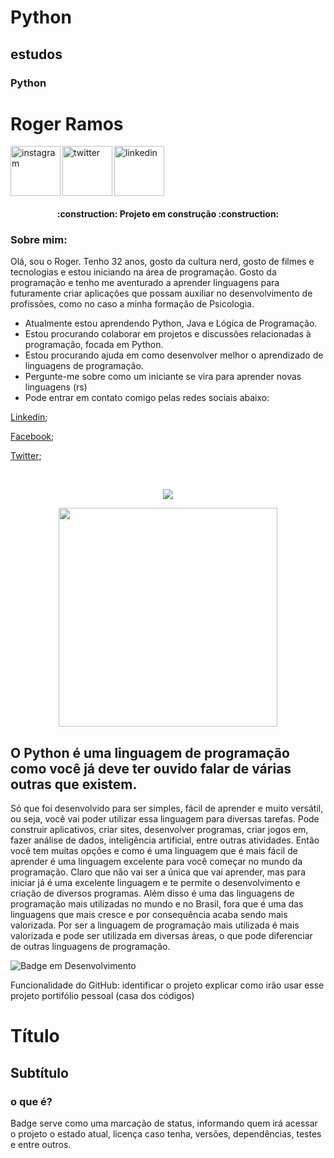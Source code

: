 # Python
## estudos 
### Python

<div dsplay="inline-block">
 
 <h1 align="left">Roger Ramos</h1>
 <a href="https://www.instagram.com/rogergramos/">
    <img align="left" width="80px" src="https://www.vhv.rs/dpng/d/589-5897028_paintstain-ink-splash-manchadetinta-tinta-instagram-instagram-splash.png" alt="instagram" style="vertical-align:top;">
  </a> 
  <a href="https://twitter.com/@koguramos">
    <img align="left" width="80px" src="https://www.shareicon.net/data/2016/07/04/638732_media_256x256.png" alt="twitter" style="vertical-align:top;">
  </a>
  <a href="https://www.linkedin.com/in/roger-ramos-9ba1b2142/">
    <img width="80px" src="https://icon-library.com/images/linkedin-social-media-icon/linkedin-social-media-icon-20.jpg" alt="linkedin" style="vertical-align:top;">
  </a>
</div>


<h4 align="center"> 
    :construction:  Projeto em construção  :construction:
</h4>


### Sobre mim:

Olá, sou o Roger. Tenho 32 anos, gosto da cultura nerd, gosto de filmes e tecnologias e estou iniciando na área de programação.
Gosto da programação e tenho me aventurado a aprender linguagens para futuramente criar aplicações que possam auxiliar no desenvolvimento de profissões, como no caso a minha formação de Psicologia.


- Atualmente estou aprendendo Python, Java  e Lógica de Programação.
- Estou procurando colaborar em projetos e discussões relacionadas à programação, focada em Python.
- Estou procurando ajuda em como desenvolver melhor o aprendizado de linguagens de programação.
- Pergunte-me sobre como um iniciante se vira para aprender novas linguagens (rs)
- Pode entrar em contato comigo pelas redes sociais abaixo:
 <p align="left"><a href="https://www.linkedin.com/in/roger-ramos-9ba1b2142/">Linkedin</a>;</p>
<p align="left"><a href="https://www.facebook.com/rogerg.ramos">Facebook</a>;</p>
<p align="left"><a href="https://twitter.com/@koguramos">Twitter</a>;</p>

<br>
<p align="center">
<img src="http://img.shields.io/static/v1?label=STATUS&message=EM%20DESENVOLVIMENTO&color=GREEN&style=for-the-badge"/>
</p>
<p align="center">
  <img src="https://c.tenor.com/gqHdKmAifdQAAAAC/teclado-sangue.gif" width="350">
</p>




## O Python é uma linguagem de programação como você já deve ter ouvido falar de várias outras que existem.

Só que foi desenvolvido para ser simples, fácil de aprender e muito versátil, ou seja, você vai poder utilizar essa linguagem para diversas tarefas.
Pode construir aplicativos, criar sites, desenvolver programas, criar jogos em, fazer análise de dados, inteligência artificial, entre outras atividades.
Então você tem muitas opções e como é uma linguagem que é mais fácil de aprender é uma linguagem excelente para você começar no mundo da programação.
Claro que não vai ser a única que vai aprender, mas para iniciar já é uma excelente linguagem e te permite o desenvolvimento e criação de diversos programas.
Além disso é uma das linguagens de programação mais utilizadas no mundo e no Brasil, fora que é uma das linguagens que mais cresce e por consequência acaba sendo mais valorizada.
Por ser a linguagem de programação mais utilizada é mais valorizada e pode ser utilizada em diversas áreas, o que pode diferenciar de outras linguagens de programação.


![Badge em Desenvolvimento](http://img.shields.io/static/v1?label=STATUS&message=EM%20DESENVOLVIMENTO&color=GREEN&style=for-the-badge)


Funcionalidade do GitHub:
identificar o projeto
explicar como irão usar esse projeto
portifólio pessoal (casa dos códigos)
 # Título
 ## Subtítulo
 ### o que é?
 
 Badge serve como uma marcação de status, informando quem irá acessar o projeto o estado atual, licença caso tenha, versões, dependências, testes e entre outros.

